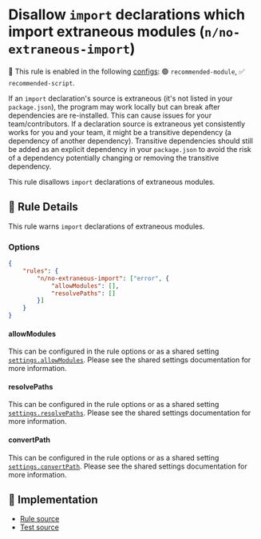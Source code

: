 # Disallow `import` declarations which import extraneous modules (`n/no-extraneous-import`)

💼 This rule is enabled in the following [configs](https://github.com/eslint-community/eslint-plugin-n#-configs): 🟢 `recommended-module`, ✅ `recommended-script`.

<!-- end auto-generated rule header -->

If an `import` declaration's source is extraneous (it's not listed in your `package.json`), the program may work locally but can break after dependencies are re-installed. This can cause issues for your team/contributors. If a declaration source is extraneous yet consistently works for you and your team, it might be a transitive dependency (a dependency of another dependency). Transitive dependencies should still be added as an explicit dependency in your `package.json` to avoid the risk of a dependency potentially changing or removing the transitive dependency.

This rule disallows `import` declarations of extraneous modules.

## 📖 Rule Details

This rule warns `import` declarations of extraneous modules.

### Options

```json
{
    "rules": {
        "n/no-extraneous-import": ["error", {
            "allowModules": [],
            "resolvePaths": []
        }]
    }
}
```

#### allowModules

This can be configured in the rule options or as a shared setting [`settings.allowModules`](../shared-settings.md#allowmodules).
Please see the shared settings documentation for more information.

#### resolvePaths

This can be configured in the rule options or as a shared setting [`settings.resolvePaths`](../shared-settings.md#resolvepaths).
Please see the shared settings documentation for more information.

#### convertPath

This can be configured in the rule options or as a shared setting [`settings.convertPath`](../shared-settings.md#convertpath).
Please see the shared settings documentation for more information.

## 🔎 Implementation

- [Rule source](../../lib/rules/no-extraneous-import.js)
- [Test source](../../tests/lib/rules/no-extraneous-import.js)
